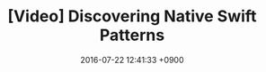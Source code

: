 ---
layout: post
title: "[Video] Discovering Native Swift Patterns"
date: "2016-07-22 12:41:33 +0900"
---